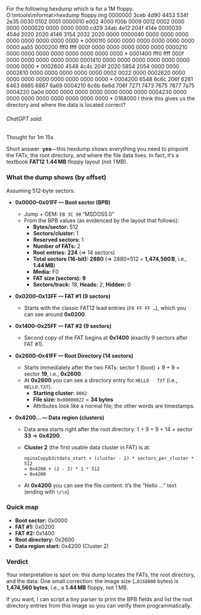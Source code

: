 For the following hexdump which is for a 1M floppy. O:\mtools\mformat>hexdump floppy.img 0000000 3ceb 4d90 4453 534f 2e35 0030 0102 0001 0000010 e002 4000 f00b 0009 0012 0002 0000 0000 0000020 0000 0000 0000 cd29 34ab 4e12 204f 414e 0000030 454d 2020 2020 4146 3154 2032 2020 0000 0000040 0000 0000 0000 0000 0000 0000 0000 0000 * 00001f0 0000 0000 0000 0000 0000 0000 0000 aa55 0000200 fff0 ffff 000f 0000 0000 0000 0000 0000 0000210 0000 0000 0000 0000 0000 0000 0000 0000 * 0001400 fff0 ffff 000f 0000 0000 0000 0000 0000 0001410 0000 0000 0000 0000 0000 0000 0000 0000 * 0002600 4548 4c4c 204f 2020 5854 2054 0000 0000 0002610 0000 0000 0000 0000 0000 0002 0022 0000 0002620 0000 0000 0000 0000 0000 0000 0000 0000 * 0004200 6548 6c6c 206f 6261 6463 6665 6867 6a69 0004210 6c6b 6e6d 706f 7271 7473 7675 7877 7a75 0004220 0a0d 0000 0000 0000 0000 0000 0000 0000 0004230 0000 0000 0000 0000 0000 0000 0000 0000 * 0168000 I think this gives us the directory and where the data is located correct?



###### ChatGPT said:

Thought for 1m 15s

Short answer: **yes**—this hexdump shows everything you need to pinpoint the FATs, the root directory, and where the file data lives. In fact, it’s a textbook **FAT12 1.44 MB** floppy layout (not 1 MB).

### What the dump shows (by offset)

Assuming 512‑byte sectors:

- **0x0000–0x01FF — Boot sector (BPB)**

  - Jump + OEM: `EB 3C 90` “MSDOS5.0”
  - From the BPB values (as evidenced by the layout that follows):
    - **Bytes/sector:** 512
    - **Sectors/cluster:** 1
    - **Reserved sectors:** 1
    - **Number of FATs:** 2
    - **Root entries:** **224** (⇒ 14 sectors)
    - **Total sectors (16-bit):** **2880** (⇒ 2880×512 = **1,474,560 B**, i.e., **1.44 MB**)
    - **Media:** F0
    - **FAT size (sectors):** **9**
    - **Sectors/track:** 18, **Heads:** 2, **Hidden:** 0

- **0x0200–0x13FF — FAT #1 (9 sectors)**

  - Starts with the classic FAT12 lead entries (`F0 FF FF …`), which you can see around **0x0200**.

- **0x1400–0x25FF — FAT #2 (9 sectors)**

  - Second copy of the FAT begins at **0x1400** (exactly 9 sectors after FAT #1).

- **0x2600–0x41FF — Root Directory (14 sectors)**

  - Starts immediately after the two FATs: sector 1 (boot) + 9 + 9 = sector **19**, i.e., **0x2600**.
  - At **0x2600** you can see a directory entry for `HELLO   TXT` (i.e., `HELLO.TXT`).
    - **Starting cluster:** `0002`
    - **File size:** `0x00000022` = **34 bytes**
    - Attributes look like a normal file; the other words are timestamps.

- **0x4200… — Data region (clusters)**

  - Data area starts right after the root directory: 1 + 9 + 9 + 14 = sector **33** ⇒ **0x4200**.

  - **Cluster 2** (the first usable data cluster in FAT) is at:

    ```
    nginxCopyEditdata_start + (cluster - 2) * sectors_per_cluster * 512
    = 0x4200 + (2 - 2) * 1 * 512
    = 0x4200
    ```

  - At **0x4200** you can see the file content: it’s the “Hello …” text (ending with `\r\n`).

### Quick map

- **Boot sector:**       0x0000
- **FAT #1:**            0x0200
- **FAT #2:**            0x1400
- **Root directory:**    0x2600
- **Data region start:** 0x4200  (Cluster 2)

### Verdict

Your interpretation is spot on: this dump locates the FATs, the root directory, and the data. One small correction: the image size (`…0168000` bytes) is **1,474,560 bytes**, i.e., a **1.44 MB** floppy, not 1 MB.

If you want, I can script a tiny parser to print the BPB fields and list the root directory entries from this image so you can verify them programmatically.